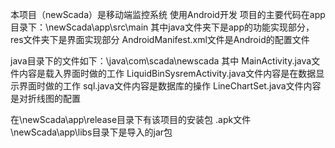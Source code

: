 本项目（newScada）是移动端监控系统 使用Android开发
项目的主要代码在app目录下：\newScada\app\src\main
其中java文件夹下是app的功能实现部分，res文件夹下是界面实现部分
AndroidManifest.xml文件是Android的配置文件

java目录下的文件如下：\java\com\scada\newscada
其中 MainActivity.java文件内容是载入界面时做的工作 
LiquidBinSysremActivity.java文件内容是在数据显示界面时做的工作
sql.java文件内容是数据库的操作
LineChartSet.java文件内容是对折线图的配置

在\newScada\app\release目录下有该项目的安装包 .apk文件
\newScada\app\libs目录下是导入的jar包

